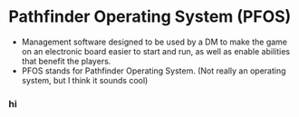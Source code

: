 # Pathfinder Operating System (PFOS)
- Management software designed to be used by a DM to make the game on an electronic board easier to start and run, as well as enable abilities that benefit the players.
- PFOS stands for Pathfinder Operating System. (Not really an operating system, but I think it sounds cool)

### hi
